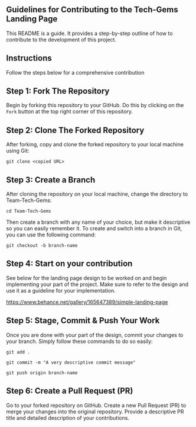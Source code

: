 ## Guidelines for Contributing to the Tech-Gems Landing Page


This README is a guide. 
It provides a step-by-step outline of how to contribute to the development of this project.


## Instructions


Follow the steps below for a comprehensive contribution


## Step 1: Fork The Repository


Begin by forking this repository to your GitHub. 
Do this by clicking on the `Fork` button at the top right corner of this repository.


## Step 2: Clone The Forked Repository


After forking, copy and clone the forked repository to your local machine using Git:

``git clone <copied URL>``


## Step 3: Create a Branch


After cloning the repository on your local machine, change the directory to Team-Tech-Gems:

``cd Team-Tech-Gems``

Then create a branch with any name of your choice, 
but make it descriptive so you can easily remember it. 
To create and switch into a branch in Git, you can use the following command:

``git checkout -b branch-name``


## Step 4: Start on your contribution


See below for the landing page design to be worked on and begin implementing your part of the project.
Make sure to refer to the design and use it as a guideline for your implementation.

https://www.behance.net/gallery/165647389/simple-landing-page

## Step 5: Stage, Commit & Push Your Work

Once you are done with your part of the design, commit your changes to your branch. 
Simply follow these commands to do so easily:

``git add .``

``git commit -m "A very descriptive commit message"`` 
 
``git push origin branch-name``

## Step 6: Create a Pull Request (PR)

Go to your forked repository on GitHub.
Create a new Pull Request (PR) to merge your changes into the original repository.
Provide a descriptive PR title and detailed description of your contributions.
